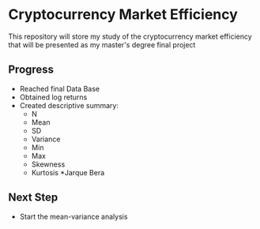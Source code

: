# Cryptocurrency Market Efficiency
This repository will store my study of the cryptocurrency market efficiency that will be presented as my master's degree final project

## Progress
* Reached final Data Base
* Obtained log returns
* Created descriptive summary: 
    * N
    * Mean
    * SD
    * Variance
    * Min
    * Max
    * Skewness
    * Kurtosis
    *Jarque Bera

## Next Step
* Start the mean-variance analysis
